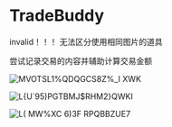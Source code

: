 # TradeBuddy

invalid！！！
无法区分使用相同图片的道具

尝试记录交易的内容并辅助计算交易金额

![MVOTSL1%QDQGCS8Z%_I XWK](https://user-images.githubusercontent.com/102887808/173098510-2cb48ddd-981a-43da-b615-59e9ed425f40.png)

![L{U`95)PGTBMJ$RHM2}QWKI](https://user-images.githubusercontent.com/102887808/173098471-a8c4d589-cbea-4278-8813-eb0c88bf2c75.png)

![L( MW%XC 6)3F RPQBBZUE7](https://user-images.githubusercontent.com/102887808/173172298-729d7305-429e-4d2f-8a61-b94969264c61.png)
